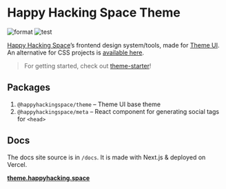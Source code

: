 # Happy Hacking Space Theme

![format](https://github.com/happyhackingspace/theme/workflows/format/badge.svg)
![test](https://github.com/happyhackingspace/theme/workflows/test/badge.svg)

[Happy Hacking Space](https://happyhacking.space)’s frontend design system/tools,
made for [Theme UI](https://theme-ui.com). An alternative for CSS
projects is [available here](https://github.com/happyhackingspace/css).

> For getting started, check out [theme-starter](https://github.com/happyhackingspace/theme-starter)!

## Packages

1. `@happyhackingspace/theme` – Theme UI base theme
2. `@happyhackingspace/meta` – React component for generating social tags for `<head>`

## Docs

The docs site source is in `/docs`. It is made with Next.js & deployed on Vercel.

[**theme.happyhacking.space**](https://theme.happyhacking.space)
